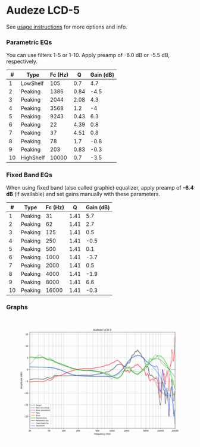 # Audeze LCD-5
See [usage instructions](https://github.com/jaakkopasanen/AutoEq#usage) for more options and info.

### Parametric EQs
You can use filters 1-5 or 1-10. Apply preamp of -6.0 dB or -5.5 dB, respectively.

|   # | Type      |   Fc (Hz) |    Q |   Gain (dB) |
|-----|-----------|-----------|------|-------------|
|   1 | LowShelf  |       105 | 0.7  |         4.7 |
|   2 | Peaking   |      1386 | 0.84 |        -4.5 |
|   3 | Peaking   |      2044 | 2.08 |         4.3 |
|   4 | Peaking   |      3568 | 1.2  |        -4   |
|   5 | Peaking   |      9243 | 0.43 |         6.3 |
|   6 | Peaking   |        22 | 4.39 |         0.8 |
|   7 | Peaking   |        37 | 4.51 |         0.8 |
|   8 | Peaking   |        78 | 1.7  |        -0.8 |
|   9 | Peaking   |       203 | 0.83 |        -0.3 |
|  10 | HighShelf |     10000 | 0.7  |        -3.5 |

### Fixed Band EQs
When using fixed band (also called graphic) equalizer, apply preamp of **-6.4 dB** (if available) and set gains manually with these parameters.

|   # | Type    |   Fc (Hz) |    Q |   Gain (dB) |
|-----|---------|-----------|------|-------------|
|   1 | Peaking |        31 | 1.41 |         5.7 |
|   2 | Peaking |        62 | 1.41 |         2.7 |
|   3 | Peaking |       125 | 1.41 |         0.5 |
|   4 | Peaking |       250 | 1.41 |        -0.5 |
|   5 | Peaking |       500 | 1.41 |         0.1 |
|   6 | Peaking |      1000 | 1.41 |        -3.7 |
|   7 | Peaking |      2000 | 1.41 |         0.5 |
|   8 | Peaking |      4000 | 1.41 |        -1.9 |
|   9 | Peaking |      8000 | 1.41 |         6.6 |
|  10 | Peaking |     16000 | 1.41 |        -0.3 |

### Graphs
![](./Audeze%20LCD-5.png)
